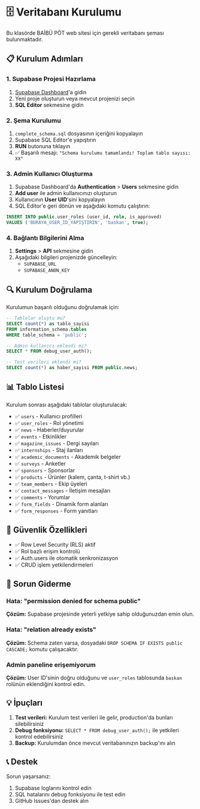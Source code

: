 # 🗄️ Veritabanı Kurulumu

Bu klasörde BAİBÜ PÖT web sitesi için gerekli veritabanı şeması bulunmaktadır.

## 📋 Kurulum Adımları

### 1. Supabase Projesi Hazırlama
1. [Supabase Dashboard](https://app.supabase.com)'a gidin
2. Yeni proje oluşturun veya mevcut projenizi seçin
3. **SQL Editor** sekmesine gidin

### 2. Şema Kurulumu
1. `complete_schema.sql` dosyasının içeriğini kopyalayın
2. Supabase SQL Editor'e yapıştırın
3. **RUN** butonuna tıklayın
4. ✅ Başarılı mesajı: `"Schema kurulumu tamamlandı! Toplam tablo sayısı: XX"`

### 3. Admin Kullanıcı Oluşturma
1. Supabase Dashboard'da **Authentication** > **Users** sekmesine gidin
2. **Add user** ile admin kullanıcınızı oluşturun
3. Kullanıcının **User UID**'sini kopyalayın
4. SQL Editor'e geri dönün ve aşağıdaki komutu çalıştırın:

```sql
INSERT INTO public.user_roles (user_id, role, is_approved) 
VALUES ('BURAYA_USER_ID_YAPIŞTIRIN', 'baskan', true);
```

### 4. Bağlantı Bilgilerini Alma
1. **Settings** > **API** sekmesine gidin
2. Aşağıdaki bilgileri projenizde güncelleyin:
   - `SUPABASE_URL`
   - `SUPABASE_ANON_KEY`

## 🔍 Kurulum Doğrulama

Kurulumun başarılı olduğunu doğrulamak için:

```sql
-- Tablolar oluştu mu?
SELECT count(*) as tablo_sayisi 
FROM information_schema.tables 
WHERE table_schema = 'public';

-- Admin kullanıcı eklendi mi?
SELECT * FROM debug_user_auth();

-- Test verileri eklendi mi?
SELECT count(*) as haber_sayisi FROM public.news;
```

## 📊 Tablo Listesi

Kurulum sonrası aşağıdaki tablolar oluşturulacak:

- ✅ `users` - Kullanıcı profilleri
- ✅ `user_roles` - Rol yönetimi  
- ✅ `news` - Haberler/duyurular
- ✅ `events` - Etkinlikler
- ✅ `magazine_issues` - Dergi sayıları
- ✅ `internships` - Staj ilanları
- ✅ `academic_documents` - Akademik belgeler
- ✅ `surveys` - Anketler
- ✅ `sponsors` - Sponsorlar
- ✅ `products` - Ürünler (kalem, çanta, t-shirt vb.)
- ✅ `team_members` - Ekip üyeleri
- ✅ `contact_messages` - İletişim mesajları
- ✅ `comments` - Yorumlar
- ✅ `form_fields` - Dinamik form alanları
- ✅ `form_responses` - Form yanıtları

## 🔐 Güvenlik Özellikleri

- ✅ Row Level Security (RLS) aktif
- ✅ Rol bazlı erişim kontrolü
- ✅ Auth.users ile otomatik senkronizasyon
- ✅ CRUD işlem yetkilendirmeleri

## 🚨 Sorun Giderme

### Hata: "permission denied for schema public"
**Çözüm:** Supabase projesinde yeterli yetkiye sahip olduğunuzdan emin olun.

### Hata: "relation already exists"
**Çözüm:** Schema zaten varsa, dosyadaki `DROP SCHEMA IF EXISTS public CASCADE;` komutu çalışacaktır.

### Admin paneline erişemiyorum
**Çözüm:** User ID'sinin doğru olduğunu ve `user_roles` tablosunda `baskan` rolünün eklendiğini kontrol edin.

## 💡 İpuçları

1. **Test verileri:** Kurulum test verileri ile gelir, production'da bunları silebilirsiniz
2. **Debug fonksiyonu:** `SELECT * FROM debug_user_auth();` ile yetkileri kontrol edebilirsiniz
3. **Backup:** Kurulumdan önce mevcut veritabanınızın backup'ını alın

## 📞 Destek

Sorun yaşarsanız:
1. Supabase loglarını kontrol edin
2. SQL hatalarını debug fonksiyonu ile test edin
3. GitHub Issues'dan destek alın 